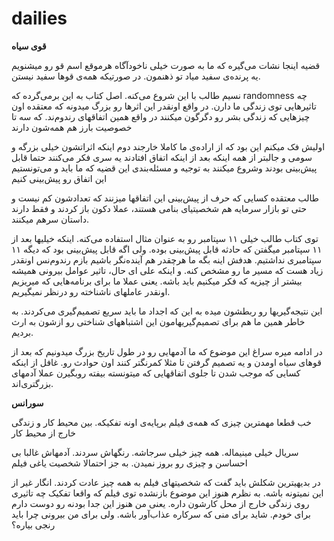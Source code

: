 # dailies


**قوی سیاه**

قضیه اینجا نشات می‌گیره که ما به صورت خیلی ناخودآگاه هرموقع اسم قو رو میشنویم یه پرنده‌ی سفید میاد تو ذهنمون. در صورتیکه همه‌ی قوها سفید نیستن. 

نسیم طالب با این شروع می‌کنه. اصل کتاب به این برمی‌گرده که
randomness
چه تاثیرهایی توی زندگی ما دارن. در واقع اونقدر این اثرها رو بزرگ میدونه که معتقده اون چیزهایی که زندگی بشر رو دگرگون میکنند در واقع همین اتفاقهای رندوم‌ند. که سه تا خصوصیت بارز هم همه‌شون دارند

اولیش فک میکنم این بود که از اراده‌ی ما کاملا خارجند
دوم اینکه اثراتشون خیلی بزرگه
و سومی و جالبتر از همه اینکه بعد از اینکه اتفاق افتادند یه سری فکر می‌کنند حتما قابل پیش‌بینی بودند وشروع میکنند به توجیه و مسئله‌بندی این قضیه که ما باید و می‌تونستیم این اتفاق رو پیش‌بینی کنیم

طالب معتقده کسایی که حرف از پیش‌بینی این اتفاقها میزنند که تعدادشون کم نیست و حتی تو بازار سرمایه هم شخصیتیای بنامی هستند، عملا دکون باز کردند و فقط دارند داستان سرهم میکنند.

توی کتاب طالب خیلی ۱۱ سپتامبر رو به عنوان مثال استفاده می‌کنه. اینکه خیلیها بعد از ۱۱ سپتامبر میگفتن که حادثه قابل پیش‌بینی بوده. ولی اگه قابل پیش‌بینی بود که دیگه ۱۱ سپتامبری نداشتیم. هدفش اینه بگه ما هرچقدر هم آینده‌نگر باشیم بازم رندوم‌نس اونقدر زیاد هست که مسیر ما رو مشخص کنه. و اینکه علی  ای حال، تاثیر عوامل بیرونی همیشه بیشتر از چیزیه که فکر میکنیم باید باشه. یعنی عملا ما برای برنامه‌هایی که میریزیم اونقدر عاملهای ناشناخته رو درنظر نمیگیریم.

این نتیجه‌گیریها رو ربطشون میده به این که اجداد ما باید سریع تصمیم‌گیری می‌کردند. به خاطر همین ما هم برای تصمیم‌گیریهامون این اشتباههای شناختی رو ازشون به ارث بردیم.

در ادامه میره سراغ این موضوع که ما آدمهایی رو در طول تاریخ بزرگ میدونیم که بعد از قوهای سیاه اومدن و یه تصمیم گرفتن تا مثلا کمرنگتر کنند اون حوادث رو. غافل از اینکه کسایی که موجب شدن تا جلوی اتفاقهایی که میتونسته بیفته روبگیرن عملا آدمهای بزرگتری‌اند.

**سورانس**

خب قطعا مهمترین چیزی که همه‌ی فیلم برپایه‌ی اونه تفکیکه. بین محیط کار و زندگی خارج از محیط کار

سریال خیلی مینیماله. همه چیز خیلی سرجاشه. رنگهاش سردند. آدمهاش غالبا بی احساسن و چیزی رو بروز نمیدن. به جز احتمالا شخصیت یاغی فیلم

در بدیهیترین شکلش باید گفت که شخصیتهای فیلم به همه چیز عادت کردند. انگار غیر از این نمیتونه باشه. به نظرم هنوز این موضوع بازنشده توی فیلم که واقعا تفکیک چه تاثیری روی زندگی خارج از محل کارشون داره. یعنی من هنوز این جدا بودنه رو دوست دارم برای خودم. شاید برای منی که سرکاره عذاب‌آور باشه. ولی برای من بیرونی چرا باید رنجی بیاره؟